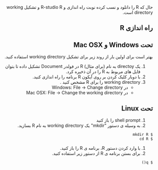 <div dir="rtl">

حال که R را دانلود و نسب کرده نوبت راه اندازی و R-studio R و تشکیل working directory است. 

راه اندازی R 
---

تحت Windows و Mac OSX
----

بهتر است برای اولین بار از روند زیر برای تشکیل working directory استفاده کنید. 

1. یک directoy به نام (برای مثال) R در فولدر Document تشکیل داده تا بتوان فایل های مربوط به R را در آن ذخیره کرد. 
1. با دوبار کلیک کردن بر روی آیکون R برنامه را راه اندازی کنید. 
1. working directory را برای R مشخص کنید . 
    * در Windows: File -> Change directory
    * در Mac OSX: File -> Change the working directory
    
تحت Linux
---

1. shell prompt را باز کنید 
1. به وسیله ی دستور "mkdir" یک working directory به نام R بسازید. 
  ```
  $ mkdir R
  $ cd R
  ```
1. با وارد کردن دستور R، برنامه ی R را باز کنید. 
1. برای بستن برنامه ی R از دستور زیر استفاده کنید. 
  ```
  $ q()
  ```

<div>
